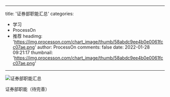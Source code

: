 
---
title: '证券部职能汇总'
categories: 
 - 学习
 - ProcessOn
 - 推荐
headimg: 'https://img.processon.com/chart_image/thumb/58abdc9ee4b0e0061fcc07ae.png'
author: ProcessOn
comments: false
date: 2022-01-28 09:21:17
thumbnail: 'https://img.processon.com/chart_image/thumb/58abdc9ee4b0e0061fcc07ae.png'
---

<div>   
<img class="thumb" alt="证券部职能汇总" src="https://img.processon.com/chart_image/thumb/58abdc9ee4b0e0061fcc07ae.png" referrerpolicy="no-referrer">
<p>证券部职能（待完善）</p>  
</div>
            